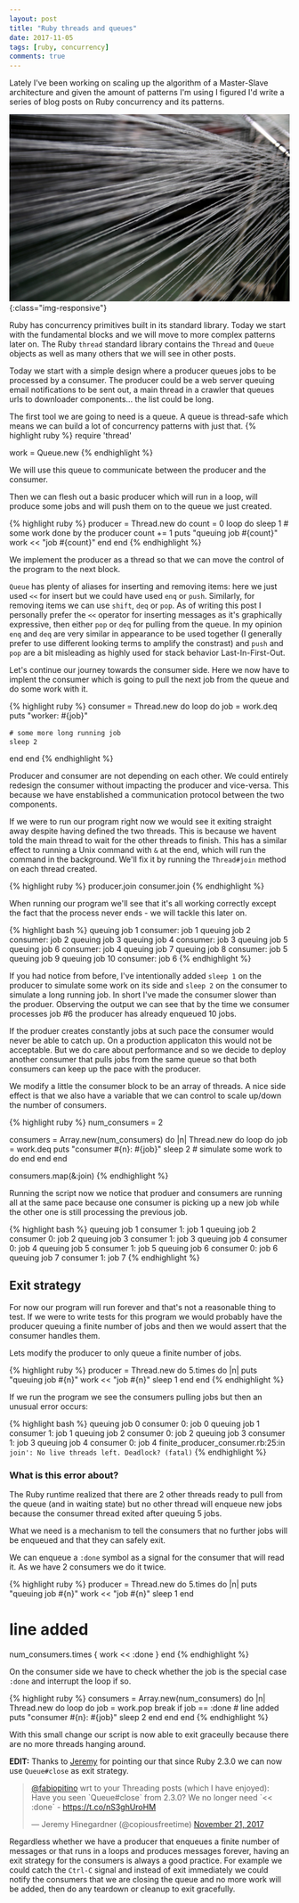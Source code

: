 ```yaml
---
layout: post
title: "Ruby threads and queues"
date: 2017-11-05
tags: [ruby, concurrency]
comments: true
---
```


Lately I've been working on scaling up the algorithm of a Master-Slave architecture and given the amount of patterns I'm using I figured I'd write a series of blog posts on Ruby concurrency and its patterns.

![Ruby threads and queues](/images/ruby-threads-and-queues.jpg){:class="img-responsive"}

Ruby has concurrency primitives built in its standard library. Today we start with the fundamental blocks and we will move to more complex patterns later on. The Ruby `thread` standard library contains the `Thread` and `Queue` objects as well as many others that we will see in other posts.

Today we start with a simple design where a producer queues jobs to be processed by a consumer. The producer could be a web server queuing email notifications to be sent out, a main thread in a crawler that queues urls to downloader components... the list could be long.

The first tool we are going to need is a queue. A queue is thread-safe which means we can build a lot of concurrency patterns with just that.
{% highlight ruby %}
require 'thread'

work = Queue.new
{% endhighlight %}

We will use this queue to communicate between the producer and the consumer. 

Then we can flesh out a basic producer which will run in a loop, will produce some jobs and will push them on to the queue we just created. 

{% highlight ruby %}
producer = Thread.new do
  count = 0
  loop do
    sleep 1 # some work done by the producer
    count += 1
    puts "queuing job #{count}"
    work << "job #{count}"
  end
end
{% endhighlight %}

We implement the producer as a thread so that we can move the control of the program to the next block.

`Queue` has plenty of aliases for inserting and removing items: here we just used `<<` for insert but we could have used `enq` or `push`. Similarly, for removing items we can use `shift`, `deq` or `pop`. As of writing this post I personally prefer the `<<` operator for inserting messages as it's graphically expressive, then either `pop` or `deq` for pulling from the queue. In my opinion `enq` and `deq` are very similar in appearance to be used together (I generally prefer to use different looking terms to amplify the constrast) and `push` and `pop` are a bit misleading as highly used for stack behavior Last-In-First-Out.

Let's continue our journey towards the consumer side.
Here we now have to implent the consumer which is going to pull the next job from the queue and do some work with it.

{% highlight ruby %}
consumer = Thread.new do
  loop do
    job = work.deq
    puts "worker: #{job}"

    # some more long running job
    sleep 2
  end
end
{% endhighlight %}

Producer and consumer are not depending on each other. We could entirely redesign the consumer without impacting the producer and vice-versa. This because we have enstablished a communication protocol between the two components.

If we were to run our program right now we would see it exiting straight away despite having defined the two threads. This is because we havent told the main thread to wait for the other threads to finish. 
This has a similar effect to running a Unix command with `&` at the end, which will run the command in the background. We'll fix it by running the `Thread#join` method on each thread created.

{% highlight ruby %}
producer.join
consumer.join
{% endhighlight %}

When running our program we'll see that it's all working correctly except the fact that the process never ends - we will tackle this later on.

{% highlight bash %}
queuing job 1
consumer: job 1
queuing job 2
consumer: job 2
queuing job 3
queuing job 4
consumer: job 3
queuing job 5
queuing job 6
consumer: job 4
queuing job 7
queuing job 8
consumer: job 5
queuing job 9
queuing job 10
consumer: job 6
{% endhighlight %}

If you had notice from before, I've intentionally added `sleep 1` on the producer to simulate some work on its side and `sleep 2` on the consumer to simulate a long running job. In short I've made the consumer slower than the produer. Observing the output we can see that by the time we consumer processes job #6 the producer has already enqueued 10 jobs.

If the produer creates constantly jobs at such pace the consumer would never be able to catch up. On a production applicaton this would not be acceptable. But we do care about performance and so we decide to deploy another consumer that pulls jobs from the same queue so that both consumers can keep up the pace with the producer.

We modify a little the consumer block to be an array of threads. A nice side effect is that we also have a variable that we can control to scale up/down the number of consumers.

{% highlight ruby %}
num_consumers = 2

consumers = Array.new(num_consumers) do |n|
  Thread.new do
    loop do
      job = work.deq
      puts "consumer #{n}: #{job}"
      sleep 2  # simulate some work to do
    end
  end
end

consumers.map(&:join)
{% endhighlight %}

Running the script now we notice that produer and consumers are running all at the same pace because one consumer is picking up a new job while the other one is still processing the previous job.

{% highlight bash %}
queuing job 1
consumer 1: job 1
queuing job 2
consumer 0: job 2
queuing job 3
consumer 1: job 3
queuing job 4
consumer 0: job 4
queuing job 5
consumer 1: job 5
queuing job 6
consumer 0: job 6
queuing job 7
consumer 1: job 7
{% endhighlight %}

## Exit strategy

For now our program will run forever and that's not a reasonable thing to test. If we were to write tests for this program we would probably have the producer queuing a finite number of jobs and then we would assert that the consumer handles them.

Lets modify the producer to only queue a finite number of jobs.

{% highlight ruby %}
producer = Thread.new do
  5.times do |n|
    puts "queuing job #{n}"
    work << "job #{n}"
    sleep 1
  end
end
{% endhighlight %}

If we run the program we see the consumers pulling jobs but then an unusual error occurs:

{% highlight bash %}
queuing job 0
consumer 0: job 0
queuing job 1
consumer 1: job 1
queuing job 2
consumer 0: job 2
queuing job 3
consumer 1: job 3
queuing job 4
consumer 0: job 4
finite_producer_consumer.rb:25:in `join': No live threads left. Deadlock? (fatal)`
{% endhighlight %}

### What is this error about?

The Ruby runtime realized that there are 2 other threads ready to pull from the queue (and in waiting state) but no other thread will enqueue new jobs because the consumer thread exited after queuing 5 jobs.

What we need is a mechanism to tell the consumers that no further jobs will be enqueued and that they can safely exit. 

We can enqueue a `:done` symbol as a signal for the consumer that will read it. As we have 2 consumers we do it twice.

{% highlight ruby %}
producer = Thread.new do
  5.times do |n|
    puts "queuing job #{n}"
    work << "job #{n}"
    sleep 1
  end

  # line added
  num_consumers.times { work << :done }
end
{% endhighlight %}

On the consumer side we have to check whether the job is the special case `:done` and interrupt the loop if so.

{% highlight ruby %}
consumers = Array.new(num_consumers) do |n|
  Thread.new do
    loop do
      job = work.pop
      break if job == :done  # line added
      puts "consumer #{n}: #{job}"
      sleep 2
    end
  end
end
{% endhighlight %}

With this small change our script is now able to exit graceully because there are no more threads hanging around.

__EDIT:__ Thanks to [Jeremy](https://twitter.com/copiousfreetime) for pointing our that since Ruby 2.3.0 we can now use `Queue#close` as exit strategy.

<blockquote class="twitter-tweet" data-lang="en"><p lang="en" dir="ltr"><a href="https://twitter.com/fabiopitino?ref_src=twsrc%5Etfw">@fabiopitino</a> wrt to your Threading posts (which I have enjoyed): Have you seen `Queue#close` from 2.3.0? We no longer need `&lt;&lt; :done` - <a href="https://t.co/nS3ghUroHM">https://t.co/nS3ghUroHM</a></p>&mdash; Jeremy Hinegardner (@copiousfreetime) <a href="https://twitter.com/copiousfreetime/status/932827494863925248?ref_src=twsrc%5Etfw">November 21, 2017</a></blockquote>
<script async src="https://platform.twitter.com/widgets.js" charset="utf-8"></script>

Regardless whether we have a producer that enqueues a finite number of messages or that runs in a loops and produces messages forever, having an exit strategy for the consumers is always a good practice. For example we could catch the `Ctrl-C` signal and instead of exit immediately we could notify the consumers that we are closing the queue and no more work will be added, then do any teardown or cleanup to exit gracefully.
